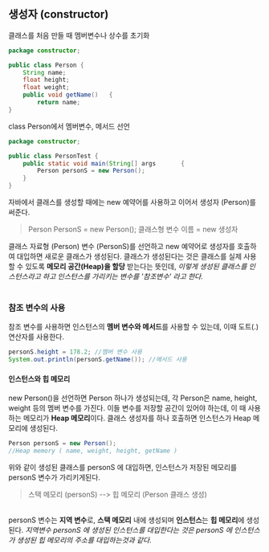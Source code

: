 ## 생성자 (constructor)
클래스를 처음 만들 때 멤버변수나 상수를 초기화
``` java
package constructor;

public class Person	{
	String name;
	float height;
	float weight;
	public void getName()	{
		return name;
}
```
class Person에서 멤버변수, 메서드 선언
```  java
package constructor;

public class PersonTest	{
	public static void main(String[] args		{
		Person personS = new Person();
	}
}		
```
자바에서 클래스를 생성할 때에는 new 예약어를 사용하고 이어서 생성자 (Person)를 써준다. 


>Person PersonS = new Person();
>클래스형 변수 이름 = new 생성자


클래스 자료형 (Person) 변수 (PersonS)를 선언하고 new 예약어로 생성자를 호출하여 대입하면 새로운 클래스가 생성된다.
클래스가 생성된다는 것은 클래스를 실제 사용할 수 있도록 <b>메모리 공간(Heap)을 할당</b> 받는다는 뜻인데, <i>이렇게 생성된 클래스를 인스턴스라고 하고 인스턴스를 가리키는 변수를 '참조변수' 라고 한다.</i>
<br></br>
### 참조 변수의 사용

참조 변수를 사용하면 인스턴스의 <b>멤버 변수와 메서드</b>를 사용할 수 있는데, 이때 도트(.) 연산자를 사용한다.
``` java
personS.height = 178.2; //멤버 변수 사용
System.out.println(personS.getName()); //메서드 사용
```

#### 인스턴스와 힙 메모리
new Person()을 선언하면 Person 하나가 생성되는데, 각 Person은 name, height, weight 등의 멤버 변수를 가진다.
이들 변수를 저장할 공간이 있어야 하는데, 이 때 사용하는 메모리가 <b>Heap 메모리</b>이다. 클래스 생성자를 하나 호출하면 인스턴스가 Heap 메모리에 생성된다.
``` java
Person personS = new Person();
//Heap memory ( name, weight, height, getName )
```
위와 같이 생성된 클래스를 personS 에 대입하면, 인스턴스가 저장된 메모리를 personS 변수가 가리키게된다.
<br>
> 스택 메모리 (personS) --> 힙 메모리 (Person 클래스 생성)

<br>
personS 변수는 <b>지역 변수</b>로, <b>스택 메모리</b> 내에 생성되며 <b>인스턴스</b>는 <b>힙 메모리</b>에 생성된다. <i>지역변수 personS 에 생성된 인스턴스를 대입한다는 것은 personS 에 인스턴스가 생성된 힙 메모리의 주소를 대입하는것과 같다.</i>
